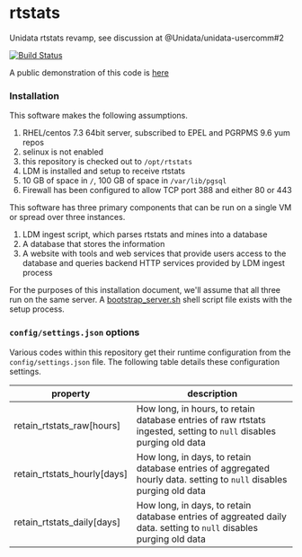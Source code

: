 # rtstats
Unidata rtstats revamp, see discussion at @Unidata/unidata-usercomm#2 

[![Build Status](https://travis-ci.org/akrherz/rtstats.svg)](https://travis-ci.org/akrherz/rtstats)

A public demonstration of this code is [here](https://rtstats.agron.iastate.edu)

### Installation

This software makes the following assumptions.

1. RHEL/centos 7.3 64bit server, subscribed to EPEL and PGRPMS 9.6 yum repos
2. selinux is not enabled
3. this repository is checked out to `/opt/rtstats`
4. LDM is installed and setup to receive rtstats
5. 10 GB of space in `/`, 100 GB of space in `/var/lib/pgsql`
6. Firewall has been configured to allow TCP port 388 and either 80 or 443

This software has three primary components that can be run on a single VM or
spread over three instances.

1. LDM ingest script, which parses rtstats and mines into a database
2. A database that stores the information
3. A website with tools and web services that provide users access to the database
and queries backend HTTP services provided by LDM ingest process

For the purposes of this installation document, we'll assume that all three run
on the same server.  A [bootstrap_server.sh](scripts/bootstrap_server.sh) shell
script file exists with the setup process.

### `config/settings.json` options

Various codes within this repository get their runtime configuration from
the `config/settings.json` file.  The following table details these configuration
settings.

| property | description |
| -------- | ----------- |
| retain_rtstats_raw[hours] | How long, in hours, to retain database entries of raw rtstats ingested, setting to `null` disables purging old data |
| retain_rtstats_hourly[days] | How long, in days, to retain database entries of aggregated hourly data. setting to `null` disables purging old data |
| retain_rtstats_daily[days] | How long, in days, to retain database entries of aggreated daily data. setting to `null` disables purging old data |
